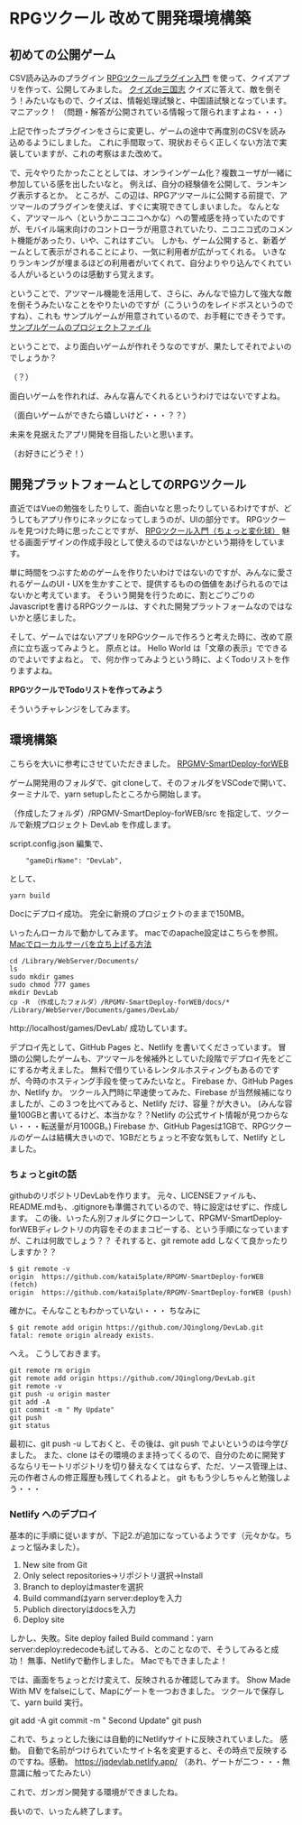 # RPGツクール 改めて開発環境構築

## 初めての公開ゲーム
CSV読み込みのプラグイン
[RPGツクールプラグイン入門](https://qiita.com/JQinglong/items/787c356efd73e7a9933a)
を使って、クイズアプリを作って、公開してみました。
[クイズde三国志](https://game.nicovideo.jp/atsumaru/games/gm14659)
クイズに答えて、敵を倒そう！みたいなもので、クイズは、情報処理試験と、中国語試験となっています。
マニアック！
（問題・解答が公開されている情報って限られますよね・・・）

上記で作ったプラグインをさらに変更し、ゲームの途中で再度別のCSVを読み込めるようにしました。
これに手間取って、現状おそらく正しくない方法で実装していますが、これの考察はまた改めて。

で、元々やりたかったこととしては、オンラインゲーム化？複数ユーザが一緒に参加している感を出したいなと。
例えば、自分の経験値を公開して、ランキング表示するとか。
ところが、この辺は、RPGアツマールに公開する前提で、アツマールのプラグインを使えば、すぐに実現できてしまいました。
なんとなく、アツマールへ（というかニコニコへかな）への警戒感を持っていたのですが、モバイル端末向けのコントローラが用意されていたり、ニコニコ式のコメント機能があったり、いや、これはすごい。
しかも、ゲーム公開すると、新着ゲームとして表示がされることにより、一気に利用者が広がってくれる。
いきなりランキングが埋まるほどの利用者がいてくれて、自分よりやり込んでくれている人がいるというのは感動すら覚えます。

ということで、アツマール機能を活用して、さらに、みんなで協力して強大な敵を倒そうみたいなことをやりたいのですが（こういうのをレイドボスというのですね）、これも サンプルゲームが用意されているので、お手軽にできそうです。
[サンプルゲームのプロジェクトファイル](https://atsumaru.github.io/api-references/download/sample-projects)

ということで、より面白いゲームが作れそうなのですが、果たしてそれでよいのでしょうか？

（？）

面白いゲームを作れれば、みんな喜んでくれるというわけではないですよね。

（面白いゲームができたら嬉しいけど・・・？？）

未来を見据えたアプリ開発を目指したいと思います。

（お好きにどうぞ！）

## 開発プラットフォームとしてのRPGツクール

直近ではVueの勉強をしたりして、面白いなと思ったりしているわけですが、どうしてもアプリ作りにネックになってしまうのが、UIの部分です。
RPGツクールを見つけた時に思ったことですが、
[RPGツクール入門（ちょっと変化球）](https://qiita.com/JQinglong/items/b0f4975bb5f70fac9518)
魅せる画面デザインの作成手段として使えるのではないかという期待をしています。

単に時間をつぶすためのゲームを作りたいわけではないのですが、みんなに愛されるゲームのUI・UXを生かすことで、提供するものの価値をあげられるのではないかと考えています。
そういう開発を行うために、割とごりごりのJavascriptを書けるRPGツクールは、すぐれた開発プラットフォームなのではないかと感じました。

そして、ゲームではないアプリをRPGツクールで作ろうと考えた時に、改めて原点に立ち返ってみようと。
原点とは。
Hello World は「文章の表示」でできるのでよいですよねと。
で、何か作ってみようという時に、よくTodoリストを作りますよね。

**RPGツクールでTodoリストを作ってみよう**

そういうチャレンジをしてみます。

## 環境構築
こちらを大いに参考にさせていただきました。
[RPGMV-SmartDeploy-forWEB](https://github.com/katai5plate/RPGMV-SmartDeploy-forWEB)

ゲーム開発用のフォルダで、git cloneして、そのフォルダをVSCodeで開いて、ターミナルで、yarn setupしたところから開始します。

（作成したフォルダ）/RPGMV-SmartDeploy-forWEB/src
を指定して、ツクールで新規プロジェクト DevLab を作成します。

script.config.json
編集で、

```json:
    "gameDirName": "DevLab",
```

として、

```
yarn build
```

Docにデプロイ成功。
完全に新規のプロジェクトのままで150MB。

いったんローカルで動かしてみます。
macでのapache設定はこちらを参照。
[Macでローカルサーバを立ち上げる方法](https://qiita.com/shuntaro_tamura/items/bdabcb77926dc92617b1)

```
cd /Library/WebServer/Documents/
ls
sudo mkdir games
sudo chmod 777 games
mkdir DevLab
cp -R （作成したフォルダ）/RPGMV-SmartDeploy-forWEB/docs/* /Library/WebServer/Documents/games/DevLab/
```

http://localhost/games/DevLab/
成功しています。

デプロイ先として、GitHub Pages と、Netlify を書いてくださっています。
冒頭の公開したゲームも、アツマールを候補外としていた段階でデプロイ先をどこにするか考えました。
無料で借りているレンタルホスティングもあるのですが、今時のホスティング手段を使ってみたいなと。
Firebase か、GitHub Pages か、Netlify か。
ツクール入門時に早速使ってみた、Firebase が当然候補になりましたが、この３つを比べてみると、Netlify だけ、容量？が大きい。
(みんな容量100GBと書いてるけど、本当かな？？Netlify の公式サイト情報が見つからない・・・転送量が月100GB。)
Firebase か、GitHub Pagesは1GBで、RPGツクールのゲームは結構大きいので、1GBだとちょっと不安な気もして、Netlify としました。

### ちょっとgitの話

githubのリポジトリDevLabを作ります。
元々、LICENSEファイルも、README.mdも、.gitignoreも準備されているので、特に設定はせずに、作成します。
この後、いったん別フォルダにクローンして、RPGMV-SmartDeploy-forWEBディレクトリの内容をそのままコピーする、という手順になっていますが、これは何故でしょう？？
それすると、git remote add しなくて良かったりしますか？？

```
$ git remote -v
origin  https://github.com/katai5plate/RPGMV-SmartDeploy-forWEB (fetch)
origin  https://github.com/katai5plate/RPGMV-SmartDeploy-forWEB (push)
```

確かに。そんなこともわかっていない・・・
ちなみに

```
$ git remote add origin https://github.com/JQinglong/DevLab.git
fatal: remote origin already exists.
```

へえ。
こうしておきます。

```
git remote rm origin
git remote add origin https://github.com/JQinglong/DevLab.git
git remote -v
git push -u origin master
git add -A
git commit -m " My Update"
git push
git status
```

最初に、git push -u しておくと、その後は、git push でよいというのは今学びました。
また、clone はその環境のまま持ってくるので、自分のために開発するならリモートリポジトリを切り替えなくてはならず、ただ、ソース管理上は、元の作者さんの修正履歴も残してくれるよと。
git ももう少しちゃんと勉強しよう・・・

### Netlify へのデプロイ

基本的に手順に従いますが、下記2.が追加になっているようです（元々かな。ちょっと悩みました）。
1. New site from Git
2. Only select repositories→リポジトリ選択→Install
3. Branch to deployはmasterを選択
4. Build commandはyarn server:deployを入力
5. Publich directoryはdocsを入力
6. Deploy site

しかし、失敗。Site deploy failed
Build command：yarn server:deploy:redecodeも試してみる、とのことなので、そうしてみると成功！
無事、Netlifyで動作しました。
Macでもできましたよ！

では、画面をちょっとだけ変えて、反映されるか確認してみます。
Show Made With MV をfalseにして、Mapにゲートを一つおきました。
ツクールで保存して、yarn build 実行。

git add -A
git commit -m " Second Update"
git push

これで、ちょっとした後には自動的にNetlifyサイトに反映されていました。
感動。
自動で名前がつけられていたサイト名を変更すると、その時点で反映するのですね。感動。
https://jqdevlab.netlify.app/
（あれ、ゲートが二つ・・・無意識に触ってたみたい）

これで、ガンガン開発する環境ができましたね。

長いので、いったん終了します。

